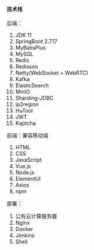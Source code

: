 #### 技术栈

后端：

1. JDK 11
2. SpringBoot 2.7.17
3. MyBatisPlus
4. MySQL
5. Redis
6. Redisson
7. Netty(WebSocket + WebRTC)
8. Kafka
9. ElasticSearch
10. MinIO
11. Sharding-JDBC
12. ip2region
13. HuTool
14. JWT
15. Kaptcha

前端：兼容移动端

1. HTML
2. CSS
3. JavaScript
4. Vue.js
5. Node.js
6. ElementUI
7. Axios
8. npm

部署：

1. 公有云计算服务器
2. Nginx
3. Docker 
4. Jenkins 
5. Shell